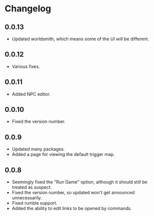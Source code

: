 # Changelog

## 0.0.13

- Updated worldsmith, which means some of the UI will be different.

## 0.0.12

- Various fixes.

## 0.0.11

- Added NPC editor.

## 0.0.10

- Fixed the version number.

## 0.0.9

- Updated many packages.
- Added a page for viewing the default trigger map.

## 0.0.8

- Seemingly fixed the "Run Game" option, although it should still be treated as suspect.
- Fixed the version number, so updated won't get announced unnecessarily.
- Fixed rumble support.
- Added the ability to edit links to be opened by commands.
